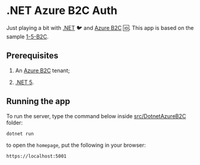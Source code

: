 # .NET Azure B2C Auth

Just playing a bit with [.NET](https://dotnet.microsoft.com/) 🐦 and [Azure B2C](https://docs.microsoft.com/en-us/azure/active-directory-b2c/overview) 🆔. This app is based on the sample [1-5-B2C](https://github.com/Azure-Samples/active-directory-aspnetcore-webapp-openidconnect-v2/tree/master/1-WebApp-OIDC/1-5-B2C).

## Prerequisites

1. An [Azure B2C](https://docs.microsoft.com/en-us/azure/active-directory-b2c/overview) tenant;

2. [.NET 5](https://dotnet.microsoft.com/download/dotnet/5.0).

## Running the app

To run the server, type the command below inside [src/DotnetAzureB2C](./src/DotnetAzureB2C/Server) folder:

``` bash
dotnet run
```

to open the `homepage`, put the following in your browser:

```bash
https://localhost:5001
```
